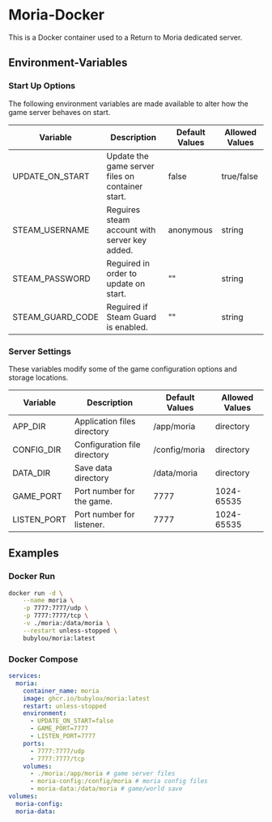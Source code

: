 # Moria-Docker

This is a Docker container used to a Return to Moria dedicated server.

## Environment-Variables

### Start Up Options

The following environment variables are made available to alter how the game server behaves on start.

| Variable           | Description                                                 | Default Values  | Allowed Values |
|--------------------|-------------------------------------------------------------|-----------------|----------------|
| UPDATE_ON_START    | Update the game server files on container start.            | false           | true/false     |
| STEAM_USERNAME     | Reguires steam account with server key added.               | anonymous       | string         |
| STEAM_PASSWORD     | Reguired in order to update on start.                       | ""              | string         |
| STEAM_GUARD_CODE   | Reguired if Steam Guard is enabled.                         | ""              | string         |

### Server Settings

These variables modify some of the game configuration options and storage locations.

| Variable           | Description                                                 | Default Values  | Allowed Values |
|--------------------|-------------------------------------------------------------|-----------------|----------------|
| APP_DIR            | Application files directory                                 | /app/moria      | directory      |
| CONFIG_DIR         | Configuration file directory                                | /config/moria   | directory      |
| DATA_DIR           | Save data directory                                         | /data/moria     | directory      |
| GAME_PORT          | Port number for the game.                                   | 7777            | 1024-65535     |
| LISTEN_PORT        | Port number for listener.                                   | 7777            | 1024-65535     |

## Examples

### Docker Run

```bash
docker run -d \
    --name moria \
    -p 7777:7777/udp \
    -p 7777:7777/tcp \
    -v ./moria:/data/moria \
    --restart unless-stopped \
    bubylou/moria:latest
```

### Docker Compose

```yml
services:
  moria:
    container_name: moria
    image: ghcr.io/bubylou/moria:latest
    restart: unless-stopped
    environment:
      - UPDATE_ON_START=false
      - GAME_PORT=7777
      - LISTEN_PORT=7777
    ports:
      - 7777:7777/udp
      - 7777:7777/tcp
    volumes:
      - ./moria:/app/moria # game server files
      - moria-config:/config/moria # moria config files
      - moria-data:/data/moria # game/world save
volumes:
  moria-config:
  moria-data:
```
